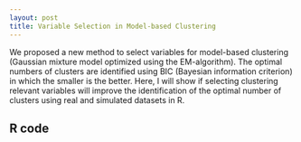 ```yaml
---
layout: post
title: Variable Selection in Model-based Clustering
---
```


We proposed a new method to select variables for model-based clustering (Gaussian mixture model optimized using the EM-algorithm). The optimal numbers of clusters are identified using BIC (Bayesian information criterion) in which the smaller is the better. Here, I will show if selecting clustering relevant variables will improve the identification of the optimal number of clusters using real and simulated datasets in R.

## R code

